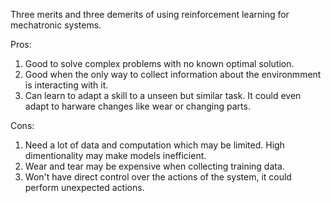 Three merits and three demerits of using reinforcement learning for mechatronic systems.

Pros:
1. Good to solve complex problems with no known optimal solution.
2. Good when the only way to collect information about the environmment is interacting with it.
3. Can learn to adapt a skill to a unseen but similar task. It could even adapt to harware changes like wear or changing parts.

Cons:
1. Need a lot of data and computation which may be limited. High dimentionality may make models inefficient.
2. Wear and tear may be expensive when collecting training data.
3. Won't have direct control over the actions of the system, it could perform unexpected actions.

